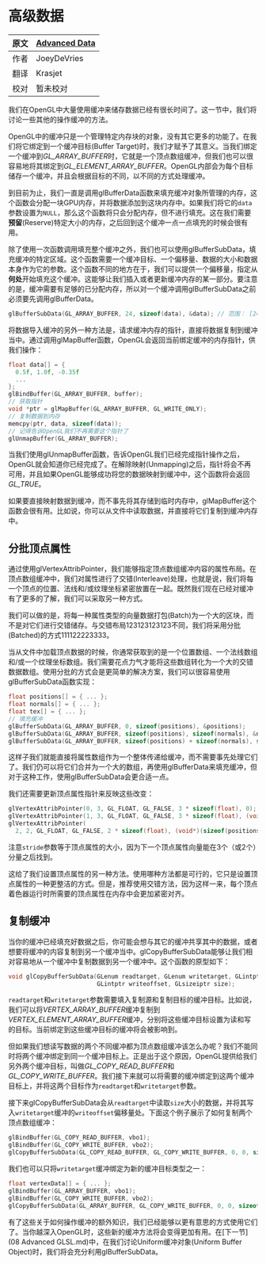 # 高级数据

原文     | [Advanced Data](http://learnopengl.com/#!Advanced-OpenGL/Advanced-Data)
      ---|---
作者     | JoeyDeVries
翻译     | Krasjet
校对     | 暂未校对

我们在OpenGL中大量使用缓冲来储存数据已经有很长时间了。这一节中，我们将讨论一些其他的操作缓冲的方法。

OpenGL中的缓冲只是一个管理特定内存块的对象，没有其它更多的功能了。在我们将它绑定到一个<def>缓冲目标</def>(Buffer Target)时，我们才赋予了其意义。当我们绑定一个缓冲到<var>GL_ARRAY_BUFFER</var>时，它就是一个顶点数组缓冲，但我们也可以很容易地将其绑定到<var>GL_ELEMENT_ARRAY_BUFFER</var>。OpenGL内部会为每个目标储存一个缓冲，并且会根据目标的不同，以不同的方式处理缓冲。

到目前为止，我们一直是调用<fun>glBufferData</fun>函数来填充缓冲对象所管理的内存，这个函数会分配一块GPU内存，并将数据添加到这块内存中。如果我们将它的`data`参数设置为`NULL`，那么这个函数将只会分配内存，但不进行填充。这在我们需要**预留**(Reserve)特定大小的内存，之后回到这个缓冲一点一点填充的时候会很有用。

除了使用一次函数调用填充整个缓冲之外，我们也可以使用<fun>glBufferSubData</fun>，填充缓冲的特定区域。这个函数需要一个缓冲目标、一个偏移量、数据的大小和数据本身作为它的参数。这个函数不同的地方在于，我们可以提供一个偏移量，指定从**何处**开始填充这个缓冲。这能够让我们插入或者更新缓冲内存的某一部分。要注意的是，缓冲需要有足够的已分配内存，所以对一个缓冲调用<fun>glBufferSubData</fun>之前必须要先调用<fun>glBufferData</fun>。

```c++
glBufferSubData(GL_ARRAY_BUFFER, 24, sizeof(data), &data); // 范围： [24, 24 + sizeof(data)]
```

将数据导入缓冲的另外一种方法是，请求缓冲内存的指针，直接将数据复制到缓冲当中。通过调用<fun>glMapBuffer</fun>函数，OpenGL会返回当前绑定缓冲的内存指针，供我们操作：

```c++
float data[] = {
  0.5f, 1.0f, -0.35f
  ...
};
glBindBuffer(GL_ARRAY_BUFFER, buffer);
// 获取指针
void *ptr = glMapBuffer(GL_ARRAY_BUFFER, GL_WRITE_ONLY);
// 复制数据到内存
memcpy(ptr, data, sizeof(data));
// 记得告诉OpenGL我们不再需要这个指针了
glUnmapBuffer(GL_ARRAY_BUFFER);
```

当我们使用<fun>glUnmapBuffer</fun>函数，告诉OpenGL我们已经完成指针操作之后，OpenGL就会知道你已经完成了。在解除映射(Unmapping)之后，指针将会不再可用，并且如果OpenGL能够成功将您的数据映射到缓冲中，这个函数将会返回<var>GL_TRUE</var>。

如果要直接映射数据到缓冲，而不事先将其存储到临时内存中，<fun>glMapBuffer</fun>这个函数会很有用。比如说，你可以从文件中读取数据，并直接将它们复制到缓冲内存中。

## 分批顶点属性

通过使用<fun>glVertexAttribPointer</fun>，我们能够指定顶点数组缓冲内容的属性布局。在顶点数组缓冲中，我们对属性进行了<def>交错</def>(Interleave)处理，也就是说，我们将每一个顶点的位置、法线和/或纹理坐标紧密放置在一起。既然我们现在已经对缓冲有了更多的了解，我们可以采取另一种方式。

我们可以做的是，将每一种属性类型的向量数据打包(Batch)为一个大的区块，而不是对它们进行交错储存。与交错布局123123123123不同，我们将采用分批(Batched)的方式111122223333。

当从文件中加载顶点数据的时候，你通常获取到的是一个位置数组、一个法线数组和/或一个纹理坐标数组。我们需要花点力气才能将这些数组转化为一个大的交错数据数组。使用分批的方式会是更简单的解决方案，我们可以很容易使用<fun>glBufferSubData</fun>函数实现：

```c++
float positions[] = { ... };
float normals[] = { ... };
float tex[] = { ... };
// 填充缓冲
glBufferSubData(GL_ARRAY_BUFFER, 0, sizeof(positions), &positions);
glBufferSubData(GL_ARRAY_BUFFER, sizeof(positions), sizeof(normals), &normals);
glBufferSubData(GL_ARRAY_BUFFER, sizeof(positions) + sizeof(normals), sizeof(tex), &tex);
```

这样子我们就能直接将属性数组作为一个整体传递给缓冲，而不需要事先处理它们了。我们仍可以将它们合并为一个大的数组，再使用<fun>glBufferData</fun>来填充缓冲，但对于这种工作，使用<fun>glBufferSubData</fun>会更合适一点。

我们还需要更新顶点属性指针来反映这些改变：

```c++
glVertexAttribPointer(0, 3, GL_FLOAT, GL_FALSE, 3 * sizeof(float), 0);  
glVertexAttribPointer(1, 3, GL_FLOAT, GL_FALSE, 3 * sizeof(float), (void*)(sizeof(positions)));  
glVertexAttribPointer(
  2, 2, GL_FLOAT, GL_FALSE, 2 * sizeof(float), (void*)(sizeof(positions) + sizeof(normals)));
```

注意`stride`参数等于顶点属性的大小，因为下一个顶点属性向量能在3个（或2个）分量之后找到。

这给了我们设置顶点属性的另一种方法。使用哪种方法都是可行的，它只是设置顶点属性的一种更整洁的方式。但是，推荐使用交错方法，因为这样一来，每个顶点着色器运行时所需要的顶点属性在内存中会更加紧密对齐。

## 复制缓冲

当你的缓冲已经填充好数据之后，你可能会想与其它的缓冲共享其中的数据，或者想要将缓冲的内容复制到另一个缓冲当中。<fun>glCopyBufferSubData</fun>能够让我们相对容易地从一个缓冲中复制数据到另一个缓冲中。这个函数的原型如下：

```c++
void glCopyBufferSubData(GLenum readtarget, GLenum writetarget, GLintptr readoffset,
                         GLintptr writeoffset, GLsizeiptr size);
```

`readtarget`和`writetarget`参数需要填入复制源和复制目标的缓冲目标。比如说，我们可以将<var>VERTEX_ARRAY_BUFFER</var>缓冲复制到<var>VERTEX_ELEMENT_ARRAY_BUFFER</var>缓冲，分别将这些缓冲目标设置为读和写的目标。当前绑定到这些缓冲目标的缓冲将会被影响到。

但如果我们想读写数据的两个不同缓冲都为顶点数组缓冲该怎么办呢？我们不能同时将两个缓冲绑定到同一个缓冲目标上。正是出于这个原因，OpenGL提供给我们另外两个缓冲目标，叫做<var>GL_COPY_READ_BUFFER</var>和<var>GL_COPY_WRITE_BUFFER</var>。我们接下来就可以将需要的缓冲绑定到这两个缓冲目标上，并将这两个目标作为`readtarget`和`writetarget`参数。

接下来<fun>glCopyBufferSubData</fun>会从`readtarget`中读取`size`大小的数据，并将其写入`writetarget`缓冲的`writeoffset`偏移量处。下面这个例子展示了如何复制两个顶点数组缓冲：

```c++
glBindBuffer(GL_COPY_READ_BUFFER, vbo1);
glBindBuffer(GL_COPY_WRITE_BUFFER, vbo2);
glCopyBufferSubData(GL_COPY_READ_BUFFER, GL_COPY_WRITE_BUFFER, 0, 0, sizeof(vertexData));
```

我们也可以只将`writetarget`缓冲绑定为新的缓冲目标类型之一：

```c++
float vertexData[] = { ... };
glBindBuffer(GL_ARRAY_BUFFER, vbo1);
glBindBuffer(GL_COPY_WRITE_BUFFER, vbo2);
glCopyBufferSubData(GL_ARRAY_BUFFER, GL_COPY_WRITE_BUFFER, 0, 0, sizeof(vertexData));
```

有了这些关于如何操作缓冲的额外知识，我们已经能够以更有意思的方式使用它们了。当你越深入OpenGL时，这些新的缓冲方法将会变得更加有用。在[下一节](08 Advanced GLSL.md)中，在我们讨论<def>Uniform缓冲对象</def>(Uniform Buffer Object)时，我们将会充分利用<fun>glBufferSubData</fun>。